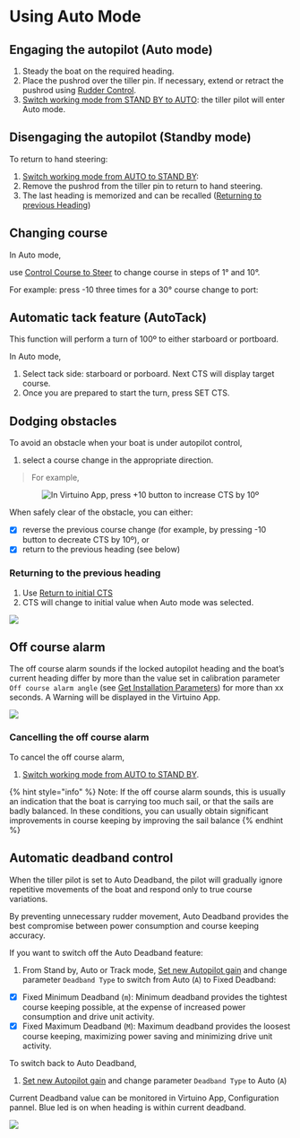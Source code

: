 # Using Auto Mode

## Engaging the autopilot (Auto mode)&#x20;

1. Steady the boat on the required heading.
2. Place the pushrod over the tiller pin. If necessary, extend or retract the pushrod using [Rudder Control](user-functions.md#rudder-control).&#x20;
3. [Switch working mode from STAND BY to AUTO](user-functions.md#switch-working-mode-from-stand-by-to-auto): the tiller pilot will enter Auto mode.&#x20;

## Disengaging the autopilot (Standby mode)&#x20;

To return to hand steering:

1. [Switch working mode from AUTO to STAND BY](user-functions.md#switch-working-mode-from-stand-by-to-auto): &#x20;
2. Remove the pushrod from the tiller pin to return to hand steering.
3. The last heading is memorized and can be recalled ([Returning to previous Heading](using-auto-mode.md#returning-to-the-previous-heading))

## Changing course

In Auto mode,&#x20;

use [Control Course to Steer](user-functions.md#control-course-to-steer) to change course in steps of 1° and 10°.

For example: press -10 three times for a 30° course change to port:

## Automatic tack feature (AutoTack)

This function will perform a turn of 100º to either starboard or portboard.

In Auto mode,

1. Select tack side: starboard or porboard. Next CTS will display target course.
2. Once you are prepared to start the turn, press SET CTS.

## Dodging obstacles

To avoid an obstacle when your boat is under autopilot control,&#x20;

1. select a course change in the appropriate direction.&#x20;

> For example,&#x20;

<div align="center"><img src="../.gitbook/assets/dodging-1.png" alt="In Virtuino App, press +10 button to increase CTS by 10º "></div>

When safely clear of the obstacle, you can either:

* [x] reverse the previous course change (for example, by pressing -10 button to decreate CTS by 10º), or
* [x] return to the previous heading (see below)

### Returning to the previous heading

1. Use [Return to initial CTS](user-functions.md#return-to-initial-cts)
2. CTS will change to initial value when Auto mode was selected.

![](../.gitbook/assets/return-prev-cts.png)

## Off course alarm

The off course alarm sounds if the locked autopilot heading and the boat’s current heading differ by more than the value set in calibration  parameter `Off course alarm angle` (see [Get Installation Parameters](user-functions.md#get-installation-parameters)) for more than xx seconds. A Warning will be displayed in the Virtuino App.

![](../.gitbook/assets/out_course.png)

### Cancelling the off course alarm

To cancel the off course alarm,&#x20;

1. [Switch working mode from AUTO to STAND BY](user-functions.md#switch-working-mode-from-stand-by-to-auto).&#x20;

{% hint style="info" %}
Note: If the off course alarm sounds, this is usually an indication that the boat is carrying too much sail, or that the sails are badly balanced. In these conditions, you can usually obtain significant improvements in course keeping by improving the sail balance
{% endhint %}

## Automatic deadband control

When the tiller pilot is set to Auto Deadband, the pilot will gradually ignore repetitive movements of the boat and respond only to true course variations.&#x20;

By preventing unnecessary rudder movement, Auto Deadband provides the best compromise between power consumption and course keeping accuracy.&#x20;

If you want to switch off the Auto Deadband feature:&#x20;

1. From Stand by, Auto or Track mode, [Set new Autopilot gain](user-functions.md)  and change parameter  `Deadband Type` to switch from Auto (`A`) to Fixed Deadband:

* [x] Fixed Minimum Deadband (`m`): Minimum deadband provides the tightest course keeping possible, at the expense of increased power consumption and drive unit activity.
* [x] Fixed Maximum Deadband (`M`): Maximum deadband provides the loosest course keeping, maximizing power saving and minimizing drive unit activity.

To switch back to Auto Deadband,&#x20;

1. [Set new Autopilot gain](user-functions.md)  and change parameter  `Deadband Type` to Auto (`A`)

Current Deadband value can be monitored in Virtuino App, Configuration pannel. Blue led is on when heading is within current deadband.

![](../.gitbook/assets/deadband.png)

